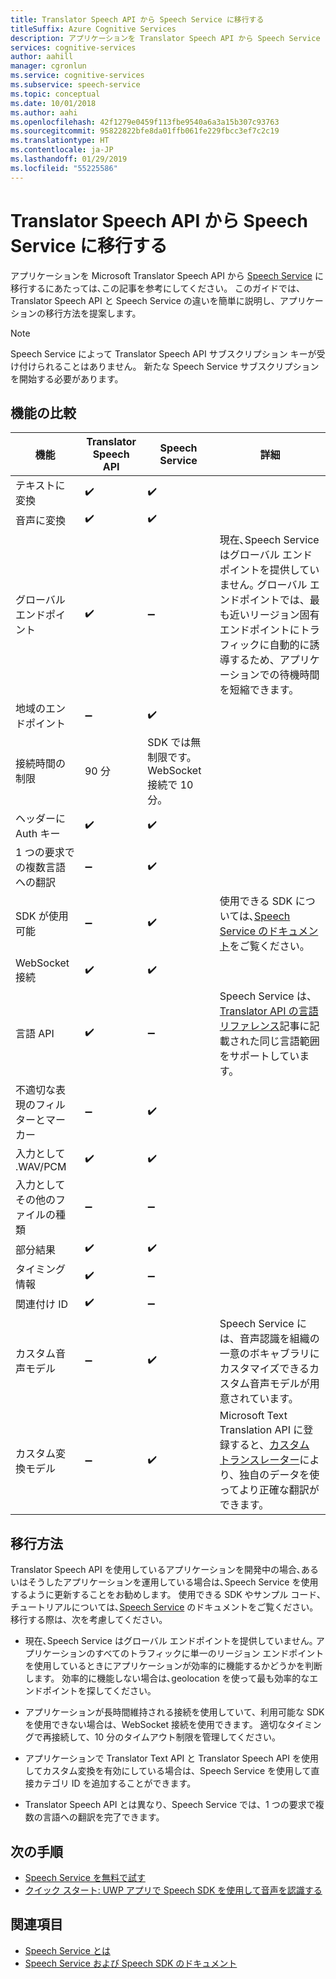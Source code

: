 ```yaml
---
title: Translator Speech API から Speech Service に移行する
titleSuffix: Azure Cognitive Services
description: アプリケーションを Translator Speech API から Speech Service に移行する方法について説明します。
services: cognitive-services
author: aahill
manager: cgronlun
ms.service: cognitive-services
ms.subservice: speech-service
ms.topic: conceptual
ms.date: 10/01/2018
ms.author: aahi
ms.openlocfilehash: 42f1279e0459f113fbe9540a6a3a15b307c93763
ms.sourcegitcommit: 95822822bfe8da01ffb061fe229fbcc3ef7c2c19
ms.translationtype: HT
ms.contentlocale: ja-JP
ms.lasthandoff: 01/29/2019
ms.locfileid: "55225586"
---
```

# <a name="migrate-from-the-translator-speech-api-to-the-speech-service"></a>Translator Speech API から Speech Service に移行する

アプリケーションを Microsoft Translator Speech API から [Speech Service](index.yml) に移行するにあたっては､この記事を参考にしてください。 このガイドでは、Translator Speech API と Speech Service の違いを簡単に説明し、アプリケーションの移行方法を提案します。

> [!NOTE]
> Speech Service によって Translator Speech API サブスクリプション キーが受け付けられることはありません。 新たな Speech Service サブスクリプションを開始する必要があります。

## <a name="comparison-of-features"></a>機能の比較

| 機能                                           | Translator Speech API                                  | Speech Service | 詳細                                                                                                                                                                                                                                                                            |
|---------------------------------------------------|-----------------------------------------------------------------|------------------------------------|------------------------------------------------------------------------------------------------------------------------------------------------------------------------------------------------------------------------------------------------------------------------------------|
| テキストに変換                               | :heavy_check_mark:                                              | :heavy_check_mark:                 |                                                                                                                                                                                                                                                                                    |
| 音声に変換                             | :heavy_check_mark:                                              | :heavy_check_mark:                 |                                                                                                                                                                                                                                                                                    |
| グローバル エンドポイント                                   | :heavy_check_mark:                                              | :heavy_minus_sign:                 | 現在､Speech Service はグローバル エンドポイントを提供していません｡ グローバル エンドポイントでは、最も近いリージョン固有エンドポイントにトラフィックに自動的に誘導するため、アプリケーションでの待機時間を短縮できます。                                                    |
| 地域のエンドポイント                                | :heavy_minus_sign:                                              | :heavy_check_mark:                 |                                                                                                                                                                                                                                                                                    |
| 接続時間の制限                             | 90 分                                               | SDK では無制限です。 WebSocket 接続で 10 分。                                                                                                                                                                                                                                                                                   |
| ヘッダーに Auth キー                                | :heavy_check_mark:                                              | :heavy_check_mark:                 |                                                                                                                                                                                                                                                                                    |
| 1 つの要求での複数言語への翻訳 | :heavy_minus_sign:                                              | :heavy_check_mark:                 |                                                                                                                                                                                                                                                                                    |
| SDK が使用可能                                    | :heavy_minus_sign:                                              | :heavy_check_mark:                 | 使用できる SDK については､[Speech Service のドキュメント](index.yml)をご覧ください。                                                                                                                                                    |
| WebSocket 接続                             | :heavy_check_mark:                                              | :heavy_check_mark:                 |                                                                                                                                                                                                                                                                                    |
| 言語 API                                     | :heavy_check_mark:                                              | :heavy_minus_sign:                 | Speech Service は、[Translator API の言語リファレンス](../translator-speech/languages-reference.md)記事に記載された同じ言語範囲をサポートしています。 |
| 不適切な表現のフィルターとマーカー                       | :heavy_minus_sign:                                              | :heavy_check_mark:                 |                                                                                                                                                                                                                                                                                    |
| 入力として .WAV/PCM                                 | :heavy_check_mark:                                              | :heavy_check_mark:                 |                                                                                                                                                                                                                                                                                    |
| 入力としてその他のファイルの種類                         | :heavy_minus_sign:                                              | :heavy_minus_sign:                 |                                                                                                                                                                                                                                                                                    |
| 部分結果                                   | :heavy_check_mark:                                              | :heavy_check_mark:                 |                                                                                                                                                                                                                                                                                    |
| タイミング情報                                       | :heavy_check_mark:                                              | :heavy_minus_sign:                 |                                                                                                                                                                 |
| 関連付け ID                                    | :heavy_check_mark:                                              | :heavy_minus_sign:                 |                                                                                                                                                                                                                                                                                    |
| カスタム音声モデル                              | :heavy_minus_sign:                                              | :heavy_check_mark:                 | Speech Service には、音声認識を組織の一意のボキャブラリにカスタマイズできるカスタム音声モデルが用意されています。                                                                                                                                           |
| カスタム変換モデル                         | :heavy_minus_sign:                                              | :heavy_check_mark:                 | Microsoft Text Translation API に登録すると、[カスタム トランスレーター](https://www.microsoft.com/translator/business/customization/)により、独自のデータを使ってより正確な翻訳ができます。                                                 |

## <a name="migration-strategies"></a>移行方法

Translator Speech API を使用しているアプリケーションを開発中の場合､あるいはそうしたアプリケーションを運用している場合は､Speech Service を使用するように更新することをお勧めします。 使用できる SDK やサンプル コード､チュートリアルについては､[Speech Service](index.yml) のドキュメントをご覧ください。 移行する際は、次を考慮してください。

* 現在､Speech Service はグローバル エンドポイントを提供していません｡ アプリケーションのすべてのトラフィックに単一のリージョン エンドポイントを使用しているときにアプリケーションが効率的に機能するかどうかを判断します。 効率的に機能しない場合は､geolocation を使って最も効率的なエンドポイントを探してください｡

* アプリケーションが長時間維持される接続を使用していて、利用可能な SDK を使用できない場合は、WebSocket 接続を使用できます。 適切なタイミングで再接続して、10 分のタイムアウト制限を管理してください。

* アプリケーションで Translator Text API と Translator Speech API を使用してカスタム変換を有効にしている場合は、Speech Service を使用して直接カテゴリ ID を追加することができます。

* Translator Speech API とは異なり、Speech Service では、1 つの要求で複数の言語への翻訳を完了できます。

## <a name="next-steps"></a>次の手順

* [Speech Service を無料で試す](get-started.md)
* [クイック スタート: UWP アプリで Speech SDK を使用して音声を認識する](quickstart-csharp-uwp.md)

## <a name="see-also"></a>関連項目

* [Speech Service とは](overview.md)
* [Speech Service および Speech SDK のドキュメント](https://docs.microsoft.com/azure/cognitive-services/speech-service/speech-devices-sdk-qsg)
